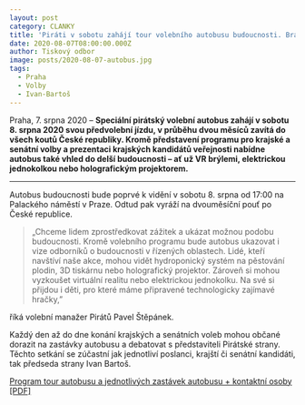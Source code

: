 ```yaml
---
layout: post
category: CLANKY
title: 'Piráti v sobotu zahájí tour volebního autobusu budoucnosti. Brázdit celou zemi bude až do voleb'
date: 2020-08-07T08:00:00.000Z
author: Tiskový odbor
image: posts/2020-08-07-autobus.jpg
tags:
  - Praha
  - Volby
  - Ivan-Bartoš
---
```


Praha, 7. srpna 2020 – **Speciální pirátský volební autobus zahájí v sobotu 8. srpna 2020 svou předvolební jízdu, v průběhu dvou měsíců zavítá do všech koutů České republiky. Kromě představení programu pro krajské a senátní volby a prezentaci krajských kandidátů veřejnosti nabídne autobus také vhled do delší budoucnosti – ať už VR brýlemi, elektrickou jednokolkou nebo holografickým projektorem.**

<hr />

Autobus budoucnosti bude poprvé k vidění v sobotu 8. srpna od 17:00 na Palackého náměstí v Praze. Odtud pak vyráží na dvouměsíční pouť po České republice.

> „Chceme lidem zprostředkovat zážitek a ukázat možnou podobu budoucnosti. Kromě volebního programu bude autobus ukazovat i vize odborníků o budoucnosti v řízených oblastech. Lidé, kteří navštíví naše akce, mohou vidět hydroponický systém na pěstování plodin, 3D tiskárnu nebo holografický projektor. Zároveň si mohou vyzkoušet virtuální realitu nebo elektrickou jednokolku. Na své si přijdou i děti, pro které máme připravené technologicky zajímavé hračky,”

říká volební manažer Pirátů Pavel Štěpánek.

Každý den až do dne konání krajských a senátních voleb mohou občané dorazit na zastávky autobusu a debatovat s představiteli Pirátské strany. Těchto setkání se zúčastní jak jednotliví poslanci, krajští či senátní kandidáti, tak předseda strany Ivan Bartoš.

[Program tour autobusu a jednotlivých zastávek autobusu + kontaktní osoby \[PDF\]](https://pirati.cz/assets/pdf/Roadplan-autobus.pdf "Program tour autobusu a jednotlivých zastávek autobusu + kontaktní osoby")
